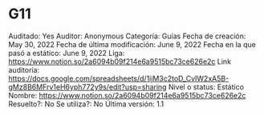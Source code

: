 # G11

Auditado: Yes
Auditor: Anonymous
Categoría: Guías
Fecha de creación: May 30, 2022
Fecha de última modificación: June 9, 2022
Fecha en la que pasó a estático: June 9, 2022
Liga: https://www.notion.so/2a6094b09f214e6a9515bc73ce626e2c
Link auditoría: https://docs.google.com/spreadsheets/d/1ijM3c2toD_CvIW2xA5B-gMz8B6MFrv1eH6yph772y9s/edit?usp=sharing
Nivel o status: Estático
Nombre: https://www.notion.so/2a6094b09f214e6a9515bc73ce626e2c
Resuelto?: No
Se utiliza?: No
Última versión: 1.1